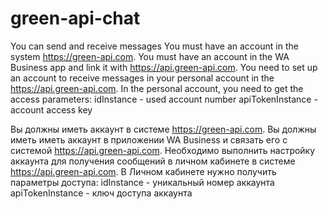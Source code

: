 # green-api-chat

You can send and receive messages
You must have an account in the system https://green-api.com.
You must have an account in the WA Business app and link it with https://api.green-api.com.
You need to set up an account to receive messages in your personal account in the https://api.green-api.com.
In the personal account, you need to get the access parameters:
idInstance - used account number
apiTokenInstance - account access key

Вы должны иметь аккаунт в системе https://green-api.com.
Вы должны иметь иметь аккаунт в приложении WA Business и связать его с системой https://api.green-api.com.
Необходимо выполнить настройку аккаунта для получения сообщений в личном кабинете в системе https://api.green-api.com.
В Личном кабинете нужно получить параметры доступа:
idInstance - уникальный номер аккаунта
apiTokenInstance - ключ доступа аккаунта